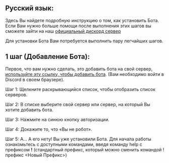 ## Русский язык:

Здесь Вы найдете подробную инструкцию о том, как установить Бота.
Если Вам нужно больше помощи после выполнения этих шагов вы сможете зайти на наш [официальный дискорд сервер](https://discord.gg/P759p4nMsR)

Для установки Бота Вам потребуется выполнить пару легчайших шагов.

## 1 шаг (Добавление Бота):
Первое, что вам нужно сделать, это добавить бота на свой сервер, [используйте эту ссылку, чтобы добавить бота](https://discord.com/api/oauth2/authorize?client_id=746480796138733699&permissions=8&scope=bot). (Вам необходимо войти в Discord в своем браузере).

Шаг 1: Щелкните раскрывающийся список, чтобы отобразить список серверов.

Шаг 2: В списке выберите свой сервер или сервер, на который Вы хотите добавить бота.

Шаг 3: Нажмите на синюю кнопку авторизации.

Шаг 4: Докажите то, что «Вы не робот».

Шаг 5: А... А его нету! Вы уже установили Бота. Для начала работы ознакомьтесь с доступными командами, введя команду help с префиксом **!** (стандартный префикс, который можно сменить командой !префикс <Новый Префикс>)
